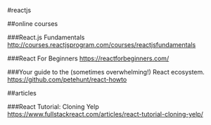 #reactjs

##online courses

###React.js Fundamentals
http://courses.reactjsprogram.com/courses/reactjsfundamentals

###React For Beginners
https://reactforbeginners.com/

###Your guide to the (sometimes overwhelming!) React ecosystem.
https://github.com/petehunt/react-howto

##articles

###React Tutorial: Cloning Yelp
https://www.fullstackreact.com/articles/react-tutorial-cloning-yelp/
